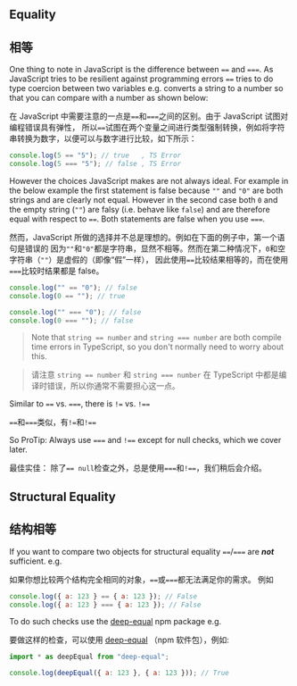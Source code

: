## Equality

## 相等

One thing to note in JavaScript is the difference between `==` and `===`. As JavaScript tries to
be resilient against programming errors `==` tries to do type coercion between two variables e.g. converts
a string to a number so that you can compare with a number as shown below:

在 JavaScript 中需要注意的一点是`==`和`===`之间的区别。由于 JavaScript 试图对编程错误具有弹性，
所以`==`试图在两个变量之间进行类型强制转换，例如将字符串转换为数字，以便可以与数字进行比较，如下所示：

```js
console.log(5 == "5"); // true   , TS Error
console.log(5 === "5"); // false , TS Error
```

However the choices JavaScript makes are not always ideal. For example in the below example the first statement is false
because `""` and `"0"` are both strings and are clearly not equal. However in the second case both `0` and the
empty string (`""`) are falsy (i.e. behave like `false`) and are therefore equal with respect to `==`. Both statements
are false when you use `===`.

然而，JavaScript 所做的选择并不总是理想的。例如在下面的例子中，第一个语句是错误的
因为`""`和`"0"`都是字符串，显然不相等。然而在第二种情况下，`0`和空字符串（`""`）是虚假的（即像“假”一样），
因此使用`==`比较结果相等的，而在使用`===`比较时结果都是 false。

```js
console.log("" == "0"); // false
console.log(0 == ""); // true

console.log("" === "0"); // false
console.log(0 === ""); // false
```

> Note that `string == number` and `string === number` are both compile time errors in TypeScript, so you don't normally need to worry about this.

> 请注意 `string == number` 和 `string === number` 在 TypeScript 中都是编译时错误，所以你通常不需要担心这一点。

Similar to `==` vs. `===`, there is `!=` vs. `!==`

`==`和`===`类似，有`!=`和`!==`

So ProTip: Always use `===` and `!==` except for null checks, which we cover later.

最佳实佳： 除了`== null`检查之外，总是使用`===`和`!==`，我们稍后会介绍。

## Structural Equality

## 结构相等

If you want to compare two objects for structural equality `==`/`===` are **_not_** sufficient. e.g.

如果你想比较两个结构完全相同的对象，`==`或`===`都无法满足你的需求。 例如

```js
console.log({ a: 123 } == { a: 123 }); // False
console.log({ a: 123 } === { a: 123 }); // False
```

To do such checks use the [deep-equal](https://www.npmjs.com/package/deep-equal) npm package e.g.

要做这样的检查，可以使用 [deep-equal](https://www.npmjs.com/package/deep-equal) （npm 软件包），例如:

```js
import * as deepEqual from "deep-equal";

console.log(deepEqual({ a: 123 }, { a: 123 })); // True
```
